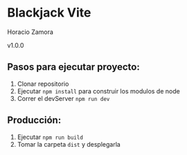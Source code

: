 # Blackjack Vite

Horacio Zamora

v1.0.0

## Pasos para ejecutar proyecto:

1. Clonar repositorio
2. Ejecutar ```npm install``` para construir los modulos de node
3. Correr el devServer ```npm run dev```

## Producción:
1. Ejecutar ```npm run build```
2. Tomar la carpeta ```dist``` y desplegarla